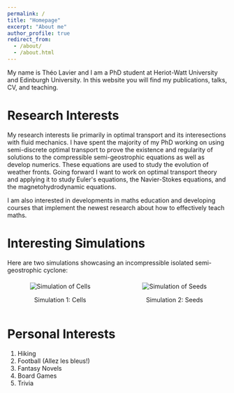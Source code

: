 ```yaml
---
permalink: /
title: "Homepage"
excerpt: "About me"
author_profile: true
redirect_from: 
  - /about/
  - /about.html
---
```


My name is Théo Lavier and I am a PhD student at Heriot-Watt University and Edinburgh University. In this website you will find my publications, talks, CV, and teaching.

Research Interests
======
My research interests lie primarily in optimal transport and its interesections with fluid mechanics. I have spent the majority of my PhD working on using semi-discrete optimal transport to prove the existence and regularity of solutions to the compressible semi-geostrophic equations as well as develop numerics. These equations are used to study the evolution of weather fronts. Going forward I want to work on optimal transport theory and applying it to study Euler's equations, the Navier-Stokes equations, and the magnetohydrodynamic equations.  

I am also interested in developments in maths education and developing courses that implement the newest research about how to effectively teach maths. 

Interesting Simulations
======
Here are two simulations showcasing an incompressible isolated semi-geostrophic cyclone:

<div style="display: flex; justify-content: space-between; align-items: center; flex-wrap: nowrap; margin-top: 20px; gap: 20px;">
  <div style="text-align: center; flex: 1;">
    <img src="assets/Cells.webp" alt="Simulation of Cells" style="max-width: 100%; height: auto;">
    <p>Simulation 1: Cells</p>
  </div>
  <div style="text-align: center; flex: 1;">
    <img src="assets/Seeds.webp" alt="Simulation of Seeds" style="max-width: 100%; height: auto;">
    <p>Simulation 2: Seeds</p>
  </div>
</div>

Personal Interests
======
1. Hiking
1. Football (Allez les bleus!)
1. Fantasy Novels
1. Board Games
1. Trivia